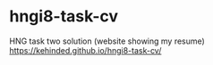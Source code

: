 # hngi8-task-cv
HNG task two solution (website showing my resume)
https://kehinded.github.io/hngi8-task-cv/
